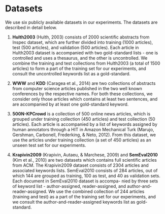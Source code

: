 # Datasets

We use six publicly available datasets in our experiments. The datasets are described in detail below.

1. **Hulth2003** (Hulth, 2003) consists of 2000 scientific abstracts from Inspec dataset, which are further divided into training (1000 articles), test (500 articles), and validation (500 articles). Each article in Hulth2003 dataset is accompanied with two gold-standard lists - one is controlled and uses a thesaurus, and the other is uncontrolled. We combine the training and test collections from Hulth2003 (a total of 1500 articles) to form a part of the training set for our experiments, and consult the uncontrolled keywords list as a gold-standard.

2. **WWW** and **KDD** (Caragea et al., 2014) are two collections of abstracts from computer science articles published in the two well known conferences by the respective names. For both these collections, we consider only those articles which contains at least two sentences, and are accompanied by at least one gold-standard keyword.

3. **500N-KPCrowd** is a collection of 500 online news articles, which is grouped under training collection (450 articles) and test collection (50 articles). Each article is accompanied by a list of keywords assigned by human annotators through a HIT in Amazon Mechanical Turk (Marujo, Gershman, Carbonell, Frederking, & Neto, 2012). From this dataset, we use the articles under training collection (a set of 450 articles) as an unseen test set for our experiments.

4. **Krapivin2009** (Krapivin, Autaeu, & Marchese, 2009) and **SemEval2010** (Kim et al., 2010) are two datasets which contains full scientific articles from ACM. The Krapivin2009 dataset consists of 2304 articles and associated keywords lists. SemEval2010 consists of 284 articles, out of which 144 are grouped as training, 100 as test, and 40 as validation sets. Each document in SemEval2010 dataset is accompa- nied by three sets of keyword list - author-assigned, reader-assigned, and author-and-reader-assigned. We use the combined collection of 244 articles (training and test) as a part of the training set for our experiments, and we consult the author-and-reader-assigned keywords list as gold-standard.
